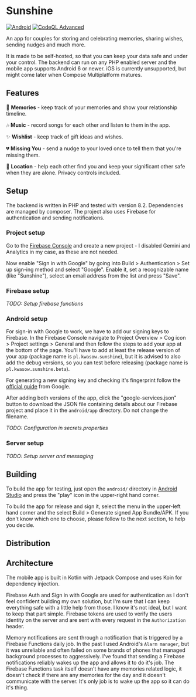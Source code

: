 # Sunshine

[![Android](https://github.com/Kwasow/Sunshine/actions/workflows/android.yml/badge.svg)](https://github.com/Kwasow/Sunshine/actions/workflows/android.yml)
[![CodeQL Advanced](https://github.com/Kwasow/Sunshine/actions/workflows/codeql.yml/badge.svg)](https://github.com/Kwasow/Sunshine/actions/workflows/codeql.yml)

An app for couples for storing and celebrating memories, sharing wishes, sending
nudges and much more.

It is made to be self-hosted, so that you can keep your data safe and under your
control. The backend can run on any PHP enabled server and the mobile app
supports Android 6 or newer. iOS is currently unsupported, but might come later
when Compose Multiplatform matures.

## Features

📆 **Memories** - keep track of your memories and show your relationship timeline.

🎶 **Music** - record songs for each other and listen to them in the app.

✨ **Wishlist** - keep track of gift ideas and wishes.

💔 **Missing You** - send a nudge to your loved once to tell them that you're
missing them.

🧭 **Location** - help each other find you and keep your significant other safe
when they are alone. Privacy controls included.

## Setup

The backend is written in PHP and tested with version 8.2. Dependencies are
managed by composer. The project also uses Firebase for authentication and
sending notifications.

### Project setup

Go to the [Firebase Console](https://console.firebase.google.com/) and create
a new project - I disabled Gemini and Analytics in my case, as these are not
needed.

Now enable "Sign in with Google" by going into Build > Authentication > Set up
sign-ing method and select "Google". Enable it, set a recognizable name (like
"Sunshine"), select an email address from the list and press "Save".

### Firebase setup

_TODO: Setup firebase functions_

### Android setup

For sign-in with Google to work, we have to add our signing keys to Firebase.
In the Firebase Console navigate to Project Overview > Cog icon > Project
settings > General and then follow the steps to add your app at the bottom of
the page. You'll have to add at least the release version of your app (package
name is `pl.kwasow.sunshine`), but it is advised to also add the debug versions,
so you can test before releasing (package name is `pl.kwasow.sunshine.beta`).

For generating a new signing key and checking it's fingerprint follow the
[official guide](https://developer.android.com/studio/publish/app-signing) from
Google.

After adding both versions of the app, click the "google-services.json" button
to download the JSON file containing details about our Firebase project and place
it in the `android/app` directory. Do not change the filename.

_TODO: Configuration in secrets.properties_

### Server setup

_TODO: Setup server and messaging_

## Building

To build the app for testing, just open the `android/` directory in
[Android Studio](https://developer.android.com/studio) and press the "play"
icon in the upper-right hand corner.

To build the app for release and sign it, select the menu in the upper-left
hand corner and the select Build > Generate signed App Bundle/APK. If you
don't know which one to choose, please follow to the next section, to help you
decide.

## Distribution

## Architecture

The mobile app is built in Kotlin with Jetpack Compose and uses Koin for
dependency injection.

Firebase Auth and Sign in with Google are used for authentication as I don't
feel confident building my own solution, but I'm sure that I can keep everything
safe with a little help from those. I know it's not ideal, but I want to keep
that part simple. Firebase tokens are used to verify the users identity on the
server and are sent with every request in the `Authorization` header.

Memory notifications are sent through a notification that is triggered by
a Firebase Functions daily job. In the past I used Android's `Alarm manager`,
but it was unreliable and often failed on some brands of phones that managed
background processes to aggressively. I've found that sending a Firebase
notifications reliably wakes up the app and allows it to do it's job. The
Firebase Functions task itself doesn't have any memories related logic, it
doesn't check if there are any memories for the day and it doesn't communicate
with the server. It's only job is to wake up the app so it can do it's thing.
